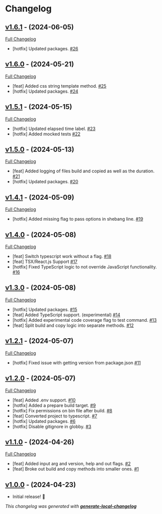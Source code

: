 # Changelog

## [v1.6.1](https://github.com/neogeek/onlybuild/tree/v1.6.1) - (2024-06-05)

[Full Changelog](https://github.com/neogeek/onlybuild/compare/v1.6.0...v1.6.1)

- [hotfix] Updated packages. [#26](https://github.com/neogeek/onlybuild/pull/26)

## [v1.6.0](https://github.com/neogeek/onlybuild/tree/v1.6.0) - (2024-05-21)

[Full Changelog](https://github.com/neogeek/onlybuild/compare/v1.5.1...v1.6.0)

- [feat] Added css string template method. [#25](https://github.com/neogeek/onlybuild/pull/25)
- [hotfix] Updated packages. [#24](https://github.com/neogeek/onlybuild/pull/24)

## [v1.5.1](https://github.com/neogeek/onlybuild/tree/v1.5.1) - (2024-05-15)

[Full Changelog](https://github.com/neogeek/onlybuild/compare/v1.5.0...v1.5.1)

- [hotfix] Updated elapsed time label. [#23](https://github.com/neogeek/onlybuild/pull/23)
- [hotfix] Added mocked tests [#22](https://github.com/neogeek/onlybuild/pull/22)

## [v1.5.0](https://github.com/neogeek/onlybuild/tree/v1.5.0) - (2024-05-13)

[Full Changelog](https://github.com/neogeek/onlybuild/compare/v1.4.1...v1.5.0)

- [feat] Added logging of files build and copied as well as the duration. [#21](https://github.com/neogeek/onlybuild/pull/21)
- [hotfix] Updated packages. [#20](https://github.com/neogeek/onlybuild/pull/20)

## [v1.4.1](https://github.com/neogeek/onlybuild/tree/v1.4.1) - (2024-05-09)

[Full Changelog](https://github.com/neogeek/onlybuild/compare/v1.4.0...v1.4.1)

- [hotfix] Added missing flag to pass options in shebang line. [#19](https://github.com/neogeek/onlybuild/pull/19)

## [v1.4.0](https://github.com/neogeek/onlybuild/tree/v1.4.0) - (2024-05-08)

[Full Changelog](https://github.com/neogeek/onlybuild/compare/v1.3.0...v1.4.0)

- [feat] Switch typescript work without a flag. [#18](https://github.com/neogeek/onlybuild/pull/18)
- [feat] TSX/React.js Support [#17](https://github.com/neogeek/onlybuild/pull/17)
- [hotfix] Fixed TypeScript logic to not override JavaScript functionality. [#16](https://github.com/neogeek/onlybuild/pull/16)

## [v1.3.0](https://github.com/neogeek/onlybuild/tree/v1.3.0) - (2024-05-08)

[Full Changelog](https://github.com/neogeek/onlybuild/compare/v1.2.1...v1.3.0)

- [hotfix] Updated packages. [#15](https://github.com/neogeek/onlybuild/pull/15)
- [feat] Added TypeScript support. (experimental) [#14](https://github.com/neogeek/onlybuild/pull/14)
- [hotfix] Added experimental code coverage flag to test command. [#13](https://github.com/neogeek/onlybuild/pull/13)
- [feat] Split build and copy logic into separate methods. [#12](https://github.com/neogeek/onlybuild/pull/12)

## [v1.2.1](https://github.com/neogeek/onlybuild/tree/v1.2.1) - (2024-05-07)

[Full Changelog](https://github.com/neogeek/onlybuild/compare/v1.2.0...v1.2.1)

- [hotfix] Fixed issue with getting version from package.json [#11](https://github.com/neogeek/onlybuild/pull/11)

## [v1.2.0](https://github.com/neogeek/onlybuild/tree/v1.2.0) - (2024-05-07)

[Full Changelog](https://github.com/neogeek/onlybuild/compare/v1.1.0...v1.2.0)

- [feat] Added .env support. [#10](https://github.com/neogeek/onlybuild/pull/10)
- [hotfix] Added a prepare build target. [#9](https://github.com/neogeek/onlybuild/pull/9)
- [hotfix] Fix permissions on bin file after build. [#8](https://github.com/neogeek/onlybuild/pull/8)
- [feat] Converted project to typescript. [#7](https://github.com/neogeek/onlybuild/pull/7)
- [hotfix] Updated packages. [#6](https://github.com/neogeek/onlybuild/pull/6)
- [hotfix] Disable gitignore in globby. [#3](https://github.com/neogeek/onlybuild/pull/3)

## [v1.1.0](https://github.com/neogeek/onlybuild/tree/v1.1.0) - (2024-04-26)

[Full Changelog](https://github.com/neogeek/onlybuild/compare/v1.0.0...v1.1.0)

- [feat] Added input arg and version, help and out flags. [#2](https://github.com/neogeek/onlybuild/pull/2)
- [feat] Broke out build and copy methods into smaller ones. [#1](https://github.com/neogeek/onlybuild/pull/1)

## [v1.0.0](https://github.com/neogeek/onlybuild/tree/v1.0.0) - (2024-04-23)

- Initial release! 🎉

_This changelog was generated with **[generate-local-changelog](https://github.com/neogeek/generate-local-changelog)**_
